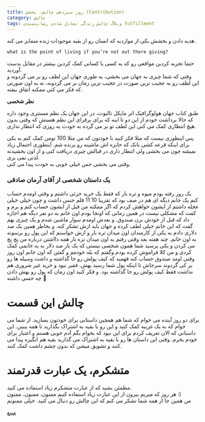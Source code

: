 ```yaml
---
title: روز سیزدهم چالش- بخشش (Contribution)
category: چالش
tags: وبلاگ چالش زندگی تعادل شادی رضایتمندی fulfillment 
---
```


هدیه دادن و بخشش یکی از مواردیه که انسان رو از بقیه موجودات زنده متمایز می کنه.<br>

    what is the point of living if you’re not out there giving?


حتما تجربه کردین مواقعی رو که به کسی  یا کسانی کمک کردین بیشتر در مقابل بدست آوردید. <br>
وقتی که شما چیزی به جهان می بخشی، یه طوری جهان این لطف رو بر می گردونه و این لطف رو به عجیب ترین صورت در عجیب ترین زمان بر می گردونه، نه به اون صورتی که فکر می کنی ممکنه اتفاق بیفته.<br>

**نظر شخصی**

طبق کتاب جهان هولوگرافیک اثر مایکل تالبوت، در این جهان یک نظم مستتری وجود داره که حالا برداشت خودم از این دو تا اینه که برای برقرای این نظم هستش که وقتی بدون هیچ انتظاری کمک می کنی این لطف تو بر می گرده به خودت یه روزی که انتظار نداری.


پس اینطوری نیست که مثلا فکر کنید با خودتون که من مثلا 100 تومن کمک کنم به یکی برای اینکه قرعه کشی بانک که جایزه اش ماشینه رو برنده شم. اینطوری احتمال زیاد نمیشه چون می بخشی ولی انتطار داری در قبالش چیزی دریافت کنی و از اون بخشیدنه لذتی نمی بری. <br>
وقتی می بخشی حس خیلی خوبی به خودت پیدا می کنی.<br>

### یک داستان شخصی از آقای آرمان صادقی

یک روز رفته بودم میوه و تره بار که فقط یک خرید جزئی داشتم و وقتی اومدم حساب کنم یک خانم دیگه ای هم در صف بود که تقریبا 10 11 قلم جنس داشت و چون خیلی خیلی عجله داشتم از ایشون خواهش کردم که اگر ممکنه من قبل از ایشون حساب کنم و برم و کفت که مشکلی نیست در همین زمانی که اونجا بودم اون خانم به دو نفر دیگه هم اجازه داد که قبل از خودش برن صندوق. و بعدش اومدم سوار ماشین شدم و یک چیزی بهم گفت که این خانم خیلی لطف کرده و جهان باید ازش  تشکر کنه. و بخاطر همین یک صد دلاری دادم به یکی از کارمندان اون میدان تره بار و ازش خواستم که این پول رو برسونه به اون خانم. چند هفته بعد وقتی رفتم به اون میدان تره بار همه دااشتن درباره من پچ پچ می کردن و یکی پرسید شما همون شخصی نیستی که یک بار صد دلار به یه خانمی کمک کردی و من کلا فراموش کرده بودم وگفتم که بله خودمم و گفتن که اون خانم اون روز وقتی اومد صندوق حساب کنه فهمید که کیف پولش رو جا گذاشته و داشت وسیله ها رو بر کی گردوند سرجاش تا اینکه پول شما رسید بهش. فقیر نبود و خرید غیر ضروری هم نداشت فقط کیف پولش رو جا گذاشته بود. و فکر کنید اون زمان که پول رو بهش دادن چه حسی داشته 
 
# چالش این قسمت

برای دو روز آینده می خوام که شما هم همچین داستانی برای خودتون بسازید. از شما می خوام که به یک غریبه کمک کنید و این رو با بقیه به اشتراک بگذارید تا همه ببینن. این داستانی که الان تعریف کردم برای این نبود که بخوام بگم آدم خوبی هستم و اعتبار برای خودم بخرم. وقتی این داستان ها رو با بقیه به اشتراک می گذارید بقیه هم انگیزه پیدا می کنند و تشویق میشن که بدون چشم داشت کمک کنند.<br>

# متشکرم، یک عبارت قدرتمند

مطمئن بشید که از عبارت متشکرم زیاد استفاده می کنید. <br>
هر روز که میریم بیرون از این عبارت زیاد استفاده کنیم ممنون، ممنون، ممنون :) <br>
من همین جا از همه شما تشکر می کنم که این چالش رو دنبال می کنید. خیلی ممنونم


[منبع](https://titaniumsuccess.com/podcast/contribution/)






